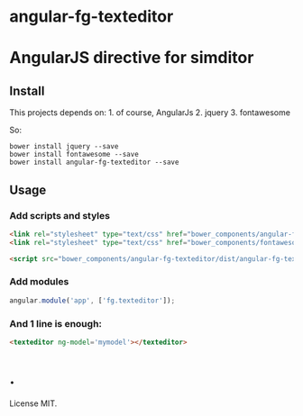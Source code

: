 # angular-fg-texteditor
AngularJS directive for simditor
==============

## Install

This projects depends on:
	1. of course, AngularJs
	2. jquery
	3. fontawesome

So: 

```
bower install jquery --save
bower install fontawesome --save
bower install angular-fg-texteditor --save
```

## Usage

### Add scripts and styles

```html
<link rel="stylesheet" type="text/css" href="bower_components/angular-fg-texteditor/dist/angular-fg-texteditor.min.css" />
<link rel="stylesheet" type="text/css" href="bower_components/fontawesome/css/font-awesome.min.css">

<script src="bower_components/angular-fg-texteditor/dist/angular-fg-texteditor.min.js"></script>
```

### Add modules

```js
angular.module('app', ['fg.texteditor']);
```

### And 1 line is enough:

```html
<texteditor ng-model='mymodel'></texteditor>
```
.
==============
License MIT.